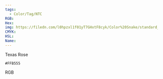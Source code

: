```yaml
---
tags:
  - Color/Tag/NTC
RGB:
Hex:
img: https://filedn.com/l0hpzxl1f01yT7GHxtF8cyk/Color%20Snake/standard_csv_to_svg//FFB555.svg
CMYK:
HSL:
Name:
---
```

Texas Rose
```palette
#FFB555
```
RGB
